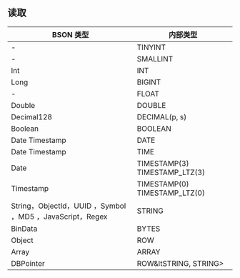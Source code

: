 ## 读取

| BSON 类型 | 内部类型 | 
|---------|---------|
|-	|TINYINT|
|	-|SMALLINT|
| Int	| INT| 
| Long| 	BIGINT| 
| 	-| FLOAT| 
|  Double	| DOUBLE| | 
| Decimal128	|  DECIMAL(p, s)| | 
| Boolean| 	BOOLEAN| 
| Date Timestamp| 	DATE| 
| Date Timestamp	| TIME| 
| Date	| TIMESTAMP(3) TIMESTAMP_LTZ(3)| 
| Timestamp	| TIMESTAMP(0) TIMESTAMP_LTZ(0)| 
| String，ObjectId，UUID ，Symbol ，MD5 ，JavaScript，Regex	| STRING| 
| BinData	| BYTES| 
| Object	| ROW| 
| Array| 	ARRAY| 
| DBPointer	| ROW&ltSTRING, STRING>| 


